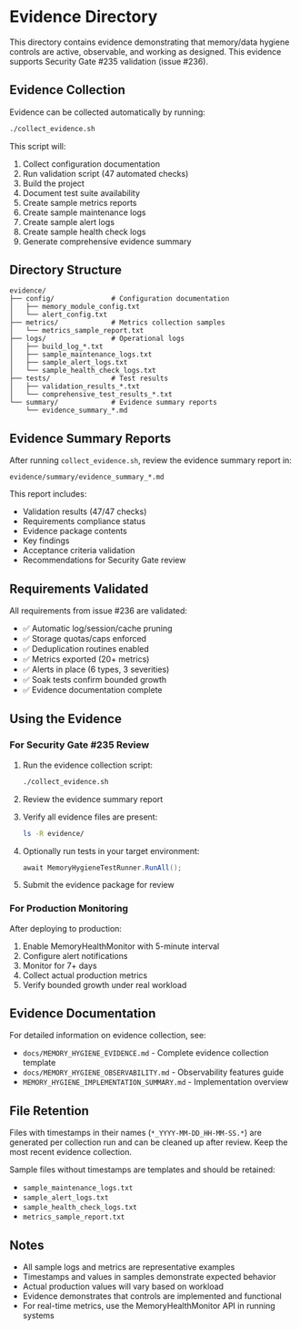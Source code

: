 # Evidence Directory

This directory contains evidence demonstrating that memory/data hygiene controls are active, observable, and working as designed. This evidence supports Security Gate #235 validation (issue #236).

## Evidence Collection

Evidence can be collected automatically by running:

```bash
./collect_evidence.sh
```

This script will:
1. Collect configuration documentation
2. Run validation script (47 automated checks)
3. Build the project
4. Document test suite availability
5. Create sample metrics reports
6. Create sample maintenance logs
7. Create sample alert logs
8. Create sample health check logs
9. Generate comprehensive evidence summary

## Directory Structure

```
evidence/
├── config/              # Configuration documentation
│   ├── memory_module_config.txt
│   └── alert_config.txt
├── metrics/             # Metrics collection samples
│   └── metrics_sample_report.txt
├── logs/                # Operational logs
│   ├── build_log_*.txt
│   ├── sample_maintenance_logs.txt
│   ├── sample_alert_logs.txt
│   └── sample_health_check_logs.txt
├── tests/               # Test results
│   ├── validation_results_*.txt
│   └── comprehensive_test_results_*.txt
└── summary/             # Evidence summary reports
    └── evidence_summary_*.md
```

## Evidence Summary Reports

After running `collect_evidence.sh`, review the evidence summary report in:
```
evidence/summary/evidence_summary_*.md
```

This report includes:
- Validation results (47/47 checks)
- Requirements compliance status
- Evidence package contents
- Key findings
- Acceptance criteria validation
- Recommendations for Security Gate review

## Requirements Validated

All requirements from issue #236 are validated:

- ✅ Automatic log/session/cache pruning
- ✅ Storage quotas/caps enforced
- ✅ Deduplication routines enabled
- ✅ Metrics exported (20+ metrics)
- ✅ Alerts in place (6 types, 3 severities)
- ✅ Soak tests confirm bounded growth
- ✅ Evidence documentation complete

## Using the Evidence

### For Security Gate #235 Review

1. Run the evidence collection script:
   ```bash
   ./collect_evidence.sh
   ```

2. Review the evidence summary report

3. Verify all evidence files are present:
   ```bash
   ls -R evidence/
   ```

4. Optionally run tests in your target environment:
   ```csharp
   await MemoryHygieneTestRunner.RunAll();
   ```

5. Submit the evidence package for review

### For Production Monitoring

After deploying to production:

1. Enable MemoryHealthMonitor with 5-minute interval
2. Configure alert notifications
3. Monitor for 7+ days
4. Collect actual production metrics
5. Verify bounded growth under real workload

## Evidence Documentation

For detailed information on evidence collection, see:
- `docs/MEMORY_HYGIENE_EVIDENCE.md` - Complete evidence collection template
- `docs/MEMORY_HYGIENE_OBSERVABILITY.md` - Observability features guide
- `MEMORY_HYGIENE_IMPLEMENTATION_SUMMARY.md` - Implementation overview

## File Retention

Files with timestamps in their names (`*_YYYY-MM-DD_HH-MM-SS.*`) are generated per collection run and can be cleaned up after review. Keep the most recent evidence collection.

Sample files without timestamps are templates and should be retained:
- `sample_maintenance_logs.txt`
- `sample_alert_logs.txt`
- `sample_health_check_logs.txt`
- `metrics_sample_report.txt`

## Notes

- All sample logs and metrics are representative examples
- Timestamps and values in samples demonstrate expected behavior
- Actual production values will vary based on workload
- Evidence demonstrates that controls are implemented and functional
- For real-time metrics, use the MemoryHealthMonitor API in running systems
